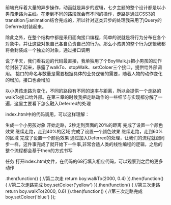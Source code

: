 前端充斥着大量的异步操作，动画就是异步的逻辑，七夕主题的整个设计都是以小男孩走路为主线。在走到不同的路段就会有不同的操作，走路是通过CSS3的transition与animation结合完成的，所以针对这类异步的处理我采用了jQuery的Deferred封装起来。

除此之外，在整个结构中都是采用面向接口编程，简单的说就是将行为分布在各个对象中，并让这些对象自己各自负责自己的行为。那么小孩男的整个行为逻辑我都将会封装成一个独立的对象，通过接口调用

说了半天，我们看右边的代码最直接，我单独用了个BoyWalk.js把小男孩的动作给封装了起来，暴露了walkTo、stopWalk、setColoer三个接口，提供给外部调用。 接口的命名与数量是需要根据具体的业务逻辑的需要，随着人物的动作变化的增加，接口也会增加

以小男孩走路为变化，不同的路段有不同的速率与距离，所以会提供一个走路的walkTo接口给外部。在第三章的时候我把走路动作的一些细节与实现都分解了一遍，这里主要看下怎么融入Deferred的处理

index.html中的代码调用，可以这样理解：

生成一个小男孩对象
开始走路，2秒走到页面的20%的距离
完成了设置一个颜色效果
继续走路，走到40%的区域
完成了设置一个颜色效果
继续走路，走到60%的区域
完成了设置一个颜色效果
通过加入Deferred的处理，让我们的流程就跟同步一样，这件事完成了就开始下一件事,非常合适人类的线性编程的逻辑，之后的整个流程都会基于then的方式书写

任务
打开index.html文件，在代码的68行填入相应代码，可以观察到之后的更多动作

.then(function() {
    //第二次走
    return boy.walkTo(2000, 0.4)
}).then(function() {
    //第二次走路完成
    boy.setColoer('yellow')
}).then(function() {
    //第三次走路
    return boy.walkTo(2000, 0.6)
}).then(function() {
    //第三次走路完成
    boy.setColoer('blue')
});